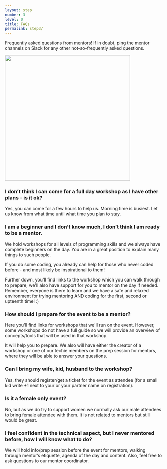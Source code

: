 ```yaml
---
layout: step
number: 3
level: 0
title: FAQs
permalink: step3/
---
```


Frequently asked questions from mentors! If in doubt, ping the mentor channels on Slack for any other not-so-frequently asked questions.

<img src="{{ site.baseurl }}/assets/confused-dog.gif" width="400">

### I don’t think I can come for a full day workshop as I have other plans - is it ok?

Yes, you can come for a few hours to help us. Morning time is busiest. Let us know from what time until what time you plan to stay.

### I am a beginner and I don’t know much, I don’t think I am ready to be a mentor.

We hold workshops for all levels of programming skills and we always have complete beginners on the day. You are in a great position to explain many things to such people.

If you do some coding, you already can help for those who never coded before - and most likely be inspirational to them!

Further down, you'll find links to the workshop which you can walk through to prepare; we'll also have support for you to mentor on the day if needed. Remember, everyone is there to learn and we have a safe and relaxed environment for trying mentoring AND coding for the first, second or upteenth time! :)

### How should I prepare for the event to be a mentor?

Here you'll find links for workshops that we'll run on the event. However, some workshops do not have a full guide so we will provide an overview of concepts/tools that will be used in that workshop.

It will help you to prepare. We also will have either the creator of a workshop or one of our techie members on the prep session for mentors, where they will be able to answer your questions.

### Can I bring my wife, kid, husband to the workshop?

Yes, they should register/get a ticket for the event as attendee (for a small kid write +1 next to your or your partner name on registration).

### Is it a female only event?

No, but as we do try to support women we normally ask our male attendees to bring female attendee with them. It is not related to mentors but still would be great.

### I feel confident in the technical aspect, but I never mentored before, how I will know what to do?

We will hold info/prep session before the event for mentors, walking through mentor’s etiquette, agenda of the day and content. Also, feel free to ask questions to our mentor coordinator.
